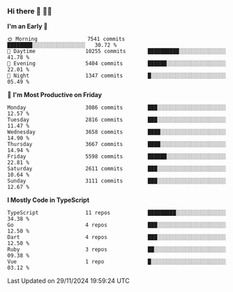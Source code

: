 ### Hi there 👋 🧑‍💻



<!--START_SECTION:waka-->
**I'm an Early 🐤** 

```text
🌞 Morning                7541 commits        ████████░░░░░░░░░░░░░░░░░   30.72 % 
🌆 Daytime                10255 commits       ██████████░░░░░░░░░░░░░░░   41.78 % 
🌃 Evening                5404 commits        ██████░░░░░░░░░░░░░░░░░░░   22.01 % 
🌙 Night                  1347 commits        █░░░░░░░░░░░░░░░░░░░░░░░░   05.49 % 
```
📅 **I'm Most Productive on Friday** 

```text
Monday                   3086 commits        ███░░░░░░░░░░░░░░░░░░░░░░   12.57 % 
Tuesday                  2816 commits        ███░░░░░░░░░░░░░░░░░░░░░░   11.47 % 
Wednesday                3658 commits        ████░░░░░░░░░░░░░░░░░░░░░   14.90 % 
Thursday                 3667 commits        ████░░░░░░░░░░░░░░░░░░░░░   14.94 % 
Friday                   5598 commits        ██████░░░░░░░░░░░░░░░░░░░   22.81 % 
Saturday                 2611 commits        ███░░░░░░░░░░░░░░░░░░░░░░   10.64 % 
Sunday                   3111 commits        ███░░░░░░░░░░░░░░░░░░░░░░   12.67 % 
```


**I Mostly Code in TypeScript** 

```text
TypeScript               11 repos            █████████░░░░░░░░░░░░░░░░   34.38 % 
Go                       4 repos             ███░░░░░░░░░░░░░░░░░░░░░░   12.50 % 
Dart                     4 repos             ███░░░░░░░░░░░░░░░░░░░░░░   12.50 % 
Ruby                     3 repos             ██░░░░░░░░░░░░░░░░░░░░░░░   09.38 % 
Vue                      1 repo              █░░░░░░░░░░░░░░░░░░░░░░░░   03.12 % 
```




 Last Updated on 29/11/2024 19:59:24 UTC
<!--END_SECTION:waka-->



